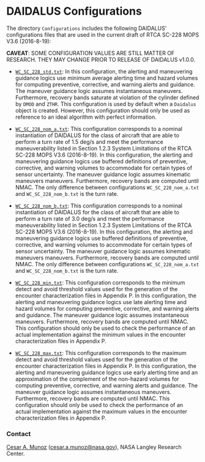 DAIDALUS Configurations
========

The directory `Configurations` includes the following DAIDALUS' configurations files
that are used in the current draft of RTCA SC-228 MOPS V3.6
(2016-8-19):

**CAVEAT**: SOME CONFIGURATION VALUES ARE STILL MATTER OF
   RESEARCH. THEY MAY CHANGE PRIOR TO RELEASE OF DAIDALUS v1.0.0.

* [`WC_SC_228_std.txt`](Configurations/WC_SC_228_std.txt):
  In this configuration, the alerting and maneuvering guidance logics use minimum average alerting
  time and hazard volumes for computing preventive, corrective, and warning alerts and
  guidance. The maneuver guidance logic assumes instantaneous
  maneuvers. Furthermore, recovery bands saturate at violation of
  the cylinder defined by `DMOD` and `ZTHR`. This configuration is
  used by default when a `Daidalus` object is created. However, this
  configuration should only be used as reference to an
  ideal algorithm with perfect information.
  
* [`WC_SC_228_nom_a.txt`](Configurations/WC_SC_228_nom_a.txt): This
  configuration corresponds to a nominal instantiation of DAIDALUS for
  the class of aircraft that are able to perform a turn rate of 1.5
  deg/s and meet the performance maneuverability listed in
  Section 1.2.3 System Limitations of the RTCA SC-228 MOPS V3.6
 (2016-8-19).
  In this configuration, the alerting and maneuvering guidance logics
  use buffered definitions of preventive, corrective, and warning
  volumes to accommodate for certain types of sensor uncertainty.
  The maneuver guidance logic assumes kinematic maneuvers
  maneuvers. Furthermore, recovery bands are computed until NMAC.
  The only difference between configurations `WC_SC_228_nom_a.txt` and
  `WC_SC_228_nom_b.txt` is the turn rate.

* [`WC_SC_228_nom_b.txt`](Configurations/WC_SC_228_nom_b.txt): This
  configuration corresponds to a nominal instantiation of DAIDALUS for
  the class of aircraft that are able to perform a turn rate of 3.0
  deg/s and meet the performance maneuverability listed in
  Section 1.2.3 System Limitations of the RTCA SC-228 MOPS V3.6
 (2016-8-19).
  In this configuration, the alerting and maneuvering guidance logics
  use buffered definitions of preventive, corrective, and warning
  volumes to accommodate for certain types of sensor uncertainty.
  The maneuver guidance logic assumes kinematic maneuvers
  maneuvers. Furthermore, recovery bands are computed until NMAC.
  The only difference between configurations `WC_SC_228_nom_a.txt` and
  `WC_SC_228_nom_b.txt` is the turn rate.

* [`WC_SC_228_min.txt`](Configurations/WC_SC_228_min.txt): This
  configuration corresponds to the minimum detect and avoid
  threshold values used for the generation of the encounter
  characterization files in Appendix P.
  In this configuration, the alerting and maneuvering guidance logics use late alerting
  time and hazard volumes for computing preventive, corrective, and warning alerts and
  guidance. The maneuver guidance logic assumes instantaneous
  maneuvers. Furthermore, recovery bands are computed until NMAC.
 This configuration should only be used to check the performance of an actual
  implementation against the minimum values in the
  encounter characterization files in Appendix P.
  
* [`WC_SC_228_max.txt`](Configurations/WC_SC_228_max.txt): This
  configuration corresponds to the maximum detect and avoid
  threshold values used for the generation of the encounter
  characterization files in Appendix P.
  In this configuration, the alerting and maneuvering guidance logics use early alerting
  time and an approximation of the complement of the non-hazard volumes for computing preventive, corrective, and warning alerts and
  guidance. The maneuver guidance logic assumes instantaneous
  maneuvers. Furthermore, recovery bands are computed until NMAC.
  This configuration should only be used to check the performance of an actual
  implementation against the maximum values in the
  encounter characterization files in Appendix P.
   
### Contact

[Cesar A. Munoz](http://shemesh.larc.nasa.gov/people/cam) (cesar.a.munoz@nasa.gov), NASA Langley Research Center.

